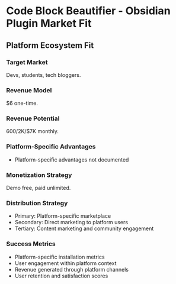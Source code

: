 # Code Block Beautifier - Obsidian Plugin Market Fit

## Platform Ecosystem Fit

### Target Market
Devs, students, tech bloggers.

### Revenue Model
$6 one-time.

### Revenue Potential
$600/$2K/$7K monthly.

### Platform-Specific Advantages
- Platform-specific advantages not documented

### Monetization Strategy
Demo free, paid unlimited.

### Distribution Strategy
- Primary: Platform-specific marketplace
- Secondary: Direct marketing to platform users
- Tertiary: Content marketing and community engagement

### Success Metrics
- Platform-specific installation metrics
- User engagement within platform context
- Revenue generated through platform channels
- User retention and satisfaction scores
